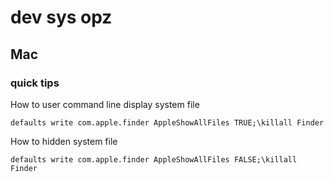# dev sys opz


## Mac 

### quick tips

How to user command line display system file

    defaults write com.apple.finder AppleShowAllFiles TRUE;\killall Finder

How to hidden system file

    defaults write com.apple.finder AppleShowAllFiles FALSE;\killall Finder
